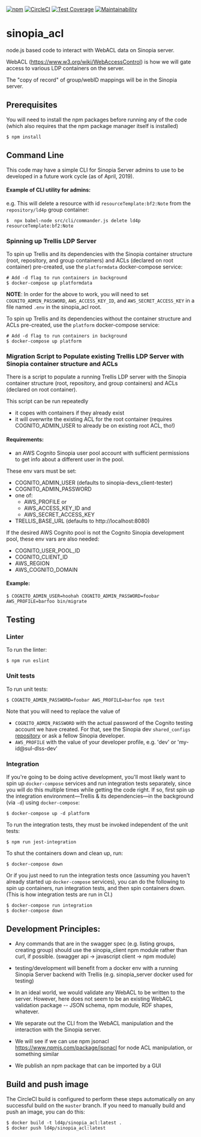 [![npm](https://img.shields.io/npm/v/sinopia_acl.svg)](https://www.npmjs.com/package/sinopia_acl)
[![CircleCI](https://circleci.com/gh/LD4P/sinopia_acl.svg?style=svg)](https://circleci.com/gh/LD4P/sinopia_acl)
[![Test Coverage](https://api.codeclimate.com/v1/badges/1abbbb1e7eef5ad1a9a5/test_coverage)](https://codeclimate.com/github/LD4P/sinopia_acl/test_coverage)
[![Maintainability](https://api.codeclimate.com/v1/badges/1abbbb1e7eef5ad1a9a5/maintainability)](https://codeclimate.com/github/LD4P/sinopia_acl/maintainability)

# sinopia_acl
node.js based code to interact with WebACL data on Sinopia server.

WebACL (https://www.w3.org/wiki/WebAccessControl) is how we will gate access to various LDP containers on the server.

The "copy of record" of group/webID mappings will be in the Sinopia server.

## Prerequisites

You will need to install the npm packages before running any of the code (which also requires that the npm package manager itself is installed)

```shell
$ npm install
```

## Command Line

This code may have a simple CLI for Sinopia Server admins to use to be developed in a future work cycle (as of April, 2019).

#### Example of CLI utility for admins:

e.g. This will delete a resource with id `resourceTemplate:bf2:Note` from the `repository/ld4p` group container: 
```shell
$  npx babel-node src/cli/commander.js delete ld4p resourceTemplate:bf2:Note
```

### Spinning up Trellis LDP Server

To spin up Trellis and its dependencies with the Sinopia container structure (root, repository, and group containers) and ACLs (declared on root container) pre-created, use the `platformdata` docker-compose service:

```shell
# Add -d flag to run containers in background
$ docker-compose up platformdata
```

**NOTE**: In order for the above to work, you will need to set `COGNITO_ADMIN_PASSWORD`, `AWS_ACCESS_KEY_ID`, and `AWS_SECRET_ACCESS_KEY` in a file named `.env` in the sinopia_acl root.

To spin up Trellis and its dependencies without the container structure and ACLs pre-created, use the `platform` docker-compose service:

```shell
# Add -d flag to run containers in background
$ docker-compose up platform
```

### Migration Script to Populate existing Trellis LDP Server with Sinopia container structure and ACLs

There is a script to populate a running Trellis LDP server with the Sinopia container structure (root, repository, and group containers) and ACLs (declared on root container).

This script can be run repeatedly
 - it copes with containers if they already exist
 - it will overwrite the existing ACL for the root container (requires COGNITO_ADMIN_USER to already be on existing root ACL, tho!)

#### Requirements:

- an AWS Cognito Sinopia user pool account with sufficient permissions to get info about a different user in the pool.

These env vars must be set:
- COGNITO_ADMIN_USER  (defaults to sinopia-devs_client-tester)
- COGNITO_ADMIN_PASSWORD
- one of:
    - AWS_PROFILE
   or
    - AWS_ACCESS_KEY_ID and
    - AWS_SECRET_ACCESS_KEY
- TRELLIS_BASE_URL  (defaults to http://localhost:8080)

If the desired AWS Cognito pool is not the Cognito Sinopia development pool, these env vars are also needed:
- COGNITO_USER_POOL_ID
- COGNITO_CLIENT_ID
- AWS_REGION
- AWS_COGNITO_DOMAIN

#### Example:

```shell
$ COGNITO_ADMIN_USER=hoohah COGNITO_ADMIN_PASSWORD=foobar AWS_PROFILE=barfoo bin/migrate
```


## Testing

### Linter

To run the linter:

```shell
$ npm run eslint
```

### Unit tests

To run unit tests:

```shell
$ COGNITO_ADMIN_PASSWORD=foobar AWS_PROFILE=barfoo npm test
```

Note that you will need to replace the value of
-  `COGNITO_ADMIN_PASSWORD` with the actual password of the Cognito testing account we have created. For that, see the Sinopia dev `shared_configs` [repository](https://github.com/sul-dlss/shared_configs/tree/sinopia-dev) or ask a fellow Sinopia developer.
- `AWS_PROFILE` with the value of your developer profile, e.g. 'dev' or 'my-id@sul-dlss-dev'

### Integration

If you're going to be doing active development, you'll most likely want to spin up `docker-compose` services and run integration tests separately, since you will do this multiple times while getting the code right. If so, first spin up the integration environment—Trellis & its dependencies—in the background (via `-d`) using `docker-compose`:

```shell
$ docker-compose up -d platform
```

To run the integration tests, they must be invoked independent of the unit tests:

```shell
$ npm run jest-integration
```

To shut the containers down and clean up, run:

```shell
$ docker-compose down
```

Or if you just need to run the integration tests once (assuming you haven't already started up `docker-compose` services), you can do the following to spin up containers, run integration tests, and then spin containers down. (This is how integration tests are run in CI.)

```shell
$ docker-compose run integration
$ docker-compose down
```

## Development Principles:

- Any commands that are in the swagger spec (e.g. listing groups, creating group) should use the sinopia_client npm module rather than curl, if possible. (swagger api -> javascript client -> npm module)

- testing/development will benefit from a docker env with a running Sinopia Server backend with Trellis (e.g. sinopia_server docker used for testing)

- In an ideal world, we would validate any WebACL to be written to the server.  However, here does not seem to be an existing WebACL validation package -- JSON schema, npm module, RDF shapes, whatever.

- We separate out the CLI from the WebACL manipulation and the interaction with the Sinopia server.

- We will see if we can use npm jsonacl https://www.npmjs.com/package/jsonacl for node ACL manipulation, or something similar

- We publish an npm package that can be imported by a GUI

## Build and push image

The CircleCI build is configured to perform these steps automatically on any successful build on the `master` branch. If you need to manually build and push an image, you can do this:

```shell
$ docker build -t ld4p/sinopia_acl:latest .
$ docker push ld4p/sinopia_acl:latest
```
